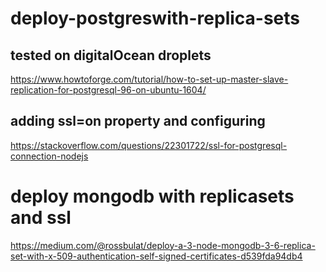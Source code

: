# deploy-postgreswith-replica-sets

## tested on digitalOcean droplets
https://www.howtoforge.com/tutorial/how-to-set-up-master-slave-replication-for-postgresql-96-on-ubuntu-1604/

## adding ssl=on property and configuring
https://stackoverflow.com/questions/22301722/ssl-for-postgresql-connection-nodejs


# deploy mongodb with replicasets and ssl
https://medium.com/@rossbulat/deploy-a-3-node-mongodb-3-6-replica-set-with-x-509-authentication-self-signed-certificates-d539fda94db4
